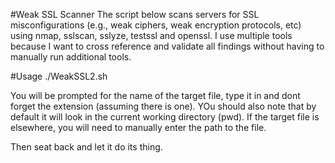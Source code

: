 #Weak SSL Scanner
The script below scans servers for SSL misconfigurations (e.g., weak ciphers, weak encryption protocols, etc) using nmap, sslscan, sslyze, testssl and openssl. I use multiple tools because I want to cross reference and validate all findings without having to manually run additional tools.

#Usage
./WeakSSL2.sh

You will be prompted for the name of the target file, type it in and dont forget the extension (assuming there is one). 
YOu should also note that by default it will look in the current working directory (pwd). 
If the target file is elsewhere, you will need to manually enter the path to the file.

Then seat back and let it do its thing.
